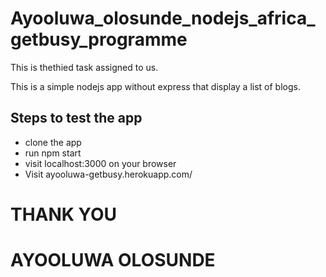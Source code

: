 # Ayooluwa_olosunde_nodejs_africa_getbusy_programme

This is thethied task assigned to us.

This is a simple nodejs app without express that display a list of blogs. 

## Steps to test the app

- clone the app
- run npm start
- visit localhost:3000 on your browser
- Visit ayooluwa-getbusy.herokuapp.com/

# THANK YOU
# AYOOLUWA OLOSUNDE
